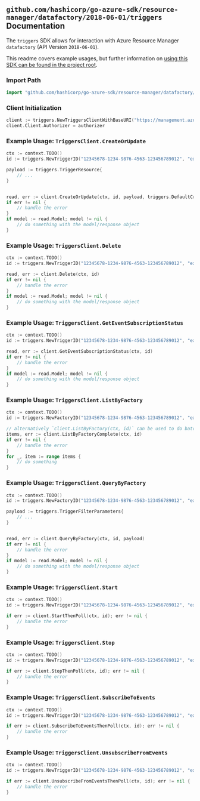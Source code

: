 
## `github.com/hashicorp/go-azure-sdk/resource-manager/datafactory/2018-06-01/triggers` Documentation

The `triggers` SDK allows for interaction with Azure Resource Manager `datafactory` (API Version `2018-06-01`).

This readme covers example usages, but further information on [using this SDK can be found in the project root](https://github.com/hashicorp/go-azure-sdk/tree/main/docs).

### Import Path

```go
import "github.com/hashicorp/go-azure-sdk/resource-manager/datafactory/2018-06-01/triggers"
```


### Client Initialization

```go
client := triggers.NewTriggersClientWithBaseURI("https://management.azure.com")
client.Client.Authorizer = authorizer
```


### Example Usage: `TriggersClient.CreateOrUpdate`

```go
ctx := context.TODO()
id := triggers.NewTriggerID("12345678-1234-9876-4563-123456789012", "example-resource-group", "factoryValue", "triggerValue")

payload := triggers.TriggerResource{
	// ...
}


read, err := client.CreateOrUpdate(ctx, id, payload, triggers.DefaultCreateOrUpdateOperationOptions())
if err != nil {
	// handle the error
}
if model := read.Model; model != nil {
	// do something with the model/response object
}
```


### Example Usage: `TriggersClient.Delete`

```go
ctx := context.TODO()
id := triggers.NewTriggerID("12345678-1234-9876-4563-123456789012", "example-resource-group", "factoryValue", "triggerValue")

read, err := client.Delete(ctx, id)
if err != nil {
	// handle the error
}
if model := read.Model; model != nil {
	// do something with the model/response object
}
```


### Example Usage: `TriggersClient.GetEventSubscriptionStatus`

```go
ctx := context.TODO()
id := triggers.NewTriggerID("12345678-1234-9876-4563-123456789012", "example-resource-group", "factoryValue", "triggerValue")

read, err := client.GetEventSubscriptionStatus(ctx, id)
if err != nil {
	// handle the error
}
if model := read.Model; model != nil {
	// do something with the model/response object
}
```


### Example Usage: `TriggersClient.ListByFactory`

```go
ctx := context.TODO()
id := triggers.NewFactoryID("12345678-1234-9876-4563-123456789012", "example-resource-group", "factoryValue")

// alternatively `client.ListByFactory(ctx, id)` can be used to do batched pagination
items, err := client.ListByFactoryComplete(ctx, id)
if err != nil {
	// handle the error
}
for _, item := range items {
	// do something
}
```


### Example Usage: `TriggersClient.QueryByFactory`

```go
ctx := context.TODO()
id := triggers.NewFactoryID("12345678-1234-9876-4563-123456789012", "example-resource-group", "factoryValue")

payload := triggers.TriggerFilterParameters{
	// ...
}


read, err := client.QueryByFactory(ctx, id, payload)
if err != nil {
	// handle the error
}
if model := read.Model; model != nil {
	// do something with the model/response object
}
```


### Example Usage: `TriggersClient.Start`

```go
ctx := context.TODO()
id := triggers.NewTriggerID("12345678-1234-9876-4563-123456789012", "example-resource-group", "factoryValue", "triggerValue")

if err := client.StartThenPoll(ctx, id); err != nil {
	// handle the error
}
```


### Example Usage: `TriggersClient.Stop`

```go
ctx := context.TODO()
id := triggers.NewTriggerID("12345678-1234-9876-4563-123456789012", "example-resource-group", "factoryValue", "triggerValue")

if err := client.StopThenPoll(ctx, id); err != nil {
	// handle the error
}
```


### Example Usage: `TriggersClient.SubscribeToEvents`

```go
ctx := context.TODO()
id := triggers.NewTriggerID("12345678-1234-9876-4563-123456789012", "example-resource-group", "factoryValue", "triggerValue")

if err := client.SubscribeToEventsThenPoll(ctx, id); err != nil {
	// handle the error
}
```


### Example Usage: `TriggersClient.UnsubscribeFromEvents`

```go
ctx := context.TODO()
id := triggers.NewTriggerID("12345678-1234-9876-4563-123456789012", "example-resource-group", "factoryValue", "triggerValue")

if err := client.UnsubscribeFromEventsThenPoll(ctx, id); err != nil {
	// handle the error
}
```
